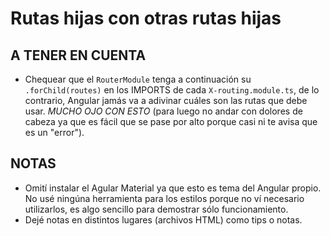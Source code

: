 # Rutas hijas con otras rutas hijas

## A TENER EN CUENTA
* Chequear que el `RouterModule` tenga a continuación su `.forChild(routes)` en los IMPORTS de cada `X-routing.module.ts`, de lo contrario, Angular jamás va a adivinar cuáles son las rutas que debe usar. *MUCHO OJO CON ESTO* (para luego no andar con dolores de cabeza ya que es fácil que se pase por alto porque casi ni te avisa que es un "error").

## NOTAS
+ Omití instalar el Agular Material ya que esto es tema del Angular propio. No usé ningúna herramienta para los estilos porque no ví necesario utilizarlos, es algo sencillo para demostrar sólo funcionamiento.
+ Dejé notas en distintos lugares (archivos HTML) como tips o notas.
